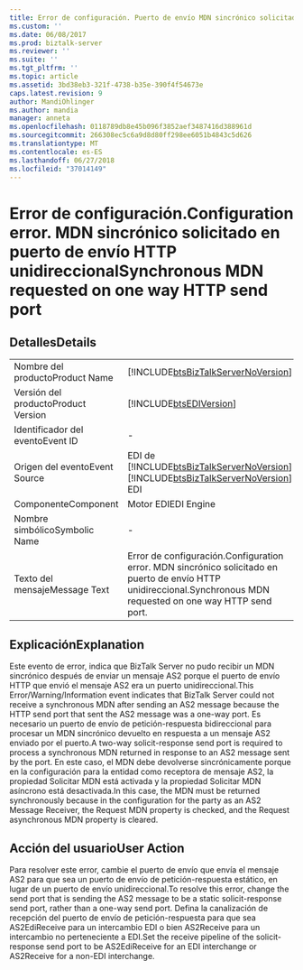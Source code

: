 ```yaml
---
title: Error de configuración. Puerto de envío MDN sincrónico solicitado en HTTP unidireccional | Microsoft Docs
ms.custom: ''
ms.date: 06/08/2017
ms.prod: biztalk-server
ms.reviewer: ''
ms.suite: ''
ms.tgt_pltfrm: ''
ms.topic: article
ms.assetid: 3bd38eb3-321f-4738-b35e-390f4f54673e
caps.latest.revision: 9
author: MandiOhlinger
ms.author: mandia
manager: anneta
ms.openlocfilehash: 0118789db8e45b096f3852aef3487416d388961d
ms.sourcegitcommit: 266308ec5c6a9d8d80ff298ee6051b4843c5d626
ms.translationtype: MT
ms.contentlocale: es-ES
ms.lasthandoff: 06/27/2018
ms.locfileid: "37014149"
---
```

# <a name="configuration-error-synchronous-mdn-requested-on-one-way-http-send-port"></a><span data-ttu-id="e9243-103">Error de configuración.</span><span class="sxs-lookup"><span data-stu-id="e9243-103">Configuration error.</span></span> <span data-ttu-id="e9243-104">MDN sincrónico solicitado en puerto de envío HTTP unidireccional</span><span class="sxs-lookup"><span data-stu-id="e9243-104">Synchronous MDN requested on one way HTTP send port</span></span>
## <a name="details"></a><span data-ttu-id="e9243-105">Detalles</span><span class="sxs-lookup"><span data-stu-id="e9243-105">Details</span></span>  
  
|                 |                                                                                        |
|-----------------|----------------------------------------------------------------------------------------|
|  <span data-ttu-id="e9243-106">Nombre del producto</span><span class="sxs-lookup"><span data-stu-id="e9243-106">Product Name</span></span>   |   [!INCLUDE[btsBizTalkServerNoVersion](../includes/btsbiztalkservernoversion-md.md)]   |
| <span data-ttu-id="e9243-107">Versión del producto</span><span class="sxs-lookup"><span data-stu-id="e9243-107">Product Version</span></span> |               [!INCLUDE[btsEDIVersion](../includes/btsediversion-md.md)]               |
|    <span data-ttu-id="e9243-108">Identificador del evento</span><span class="sxs-lookup"><span data-stu-id="e9243-108">Event ID</span></span>     |                                           -                                            |
|  <span data-ttu-id="e9243-109">Origen del evento</span><span class="sxs-lookup"><span data-stu-id="e9243-109">Event Source</span></span>   | <span data-ttu-id="e9243-110">EDI de [!INCLUDE[btsBizTalkServerNoVersion](../includes/btsbiztalkservernoversion-md.md)]</span><span class="sxs-lookup"><span data-stu-id="e9243-110">[!INCLUDE[btsBizTalkServerNoVersion](../includes/btsbiztalkservernoversion-md.md)] EDI</span></span> |
|    <span data-ttu-id="e9243-111">Componente</span><span class="sxs-lookup"><span data-stu-id="e9243-111">Component</span></span>    |                                       <span data-ttu-id="e9243-112">Motor EDI</span><span class="sxs-lookup"><span data-stu-id="e9243-112">EDI Engine</span></span>                                       |
|  <span data-ttu-id="e9243-113">Nombre simbólico</span><span class="sxs-lookup"><span data-stu-id="e9243-113">Symbolic Name</span></span>  |                                           -                                            |
|  <span data-ttu-id="e9243-114">Texto del mensaje</span><span class="sxs-lookup"><span data-stu-id="e9243-114">Message Text</span></span>   |       <span data-ttu-id="e9243-115">Error de configuración.</span><span class="sxs-lookup"><span data-stu-id="e9243-115">Configuration error.</span></span> <span data-ttu-id="e9243-116">MDN sincrónico solicitado en puerto de envío HTTP unidireccional.</span><span class="sxs-lookup"><span data-stu-id="e9243-116">Synchronous MDN requested on one way HTTP send port.</span></span>        |
  
## <a name="explanation"></a><span data-ttu-id="e9243-117">Explicación</span><span class="sxs-lookup"><span data-stu-id="e9243-117">Explanation</span></span>  
 <span data-ttu-id="e9243-118">Este evento de error,  indica que BizTalk Server no pudo recibir un MDN sincrónico después de enviar un mensaje AS2 porque el puerto de envío HTTP que envió el mensaje AS2 era un puerto unidireccional.</span><span class="sxs-lookup"><span data-stu-id="e9243-118">This Error/Warning/Information event indicates that BizTalk Server could not receive a synchronous MDN after sending an AS2 message because the HTTP send port that sent the AS2 message was a one-way port.</span></span> <span data-ttu-id="e9243-119">Es necesario un puerto de envío de petición-respuesta bidireccional para procesar un MDN sincrónico devuelto en respuesta a un mensaje AS2 enviado por el puerto.</span><span class="sxs-lookup"><span data-stu-id="e9243-119">A two-way solicit-response send port is required to process a synchronous MDN returned in response to an AS2 message sent by the port.</span></span> <span data-ttu-id="e9243-120">En este caso, el MDN debe devolverse sincrónicamente porque en la configuración para la entidad como receptora de mensaje AS2, la propiedad Solicitar MDN está activada y la propiedad Solicitar MDN asíncrono está desactivada.</span><span class="sxs-lookup"><span data-stu-id="e9243-120">In this case, the MDN must be returned synchronously because in the configuration for the party as an AS2 Message Receiver, the Request MDN property is checked, and the Request asynchronous MDN property is cleared.</span></span>  
  
## <a name="user-action"></a><span data-ttu-id="e9243-121">Acción del usuario</span><span class="sxs-lookup"><span data-stu-id="e9243-121">User Action</span></span>  
 <span data-ttu-id="e9243-122">Para resolver este error, cambie el puerto de envío que envía el mensaje AS2 para que sea un puerto de envío de petición-respuesta estático, en lugar de un puerto de envío unidireccional.</span><span class="sxs-lookup"><span data-stu-id="e9243-122">To resolve this error, change the send port that is sending the AS2 message to be a static solicit-response send port, rather than a one-way send port.</span></span> <span data-ttu-id="e9243-123">Defina la canalización de recepción del puerto de envío de petición-respuesta para que sea AS2EdiReceive para un intercambio EDI o bien AS2Receive para un intercambio no perteneciente a EDI.</span><span class="sxs-lookup"><span data-stu-id="e9243-123">Set the receive pipeline of the solicit-response send port to be AS2EdiReceive for an EDI interchange or AS2Receive for a non-EDI interchange.</span></span>